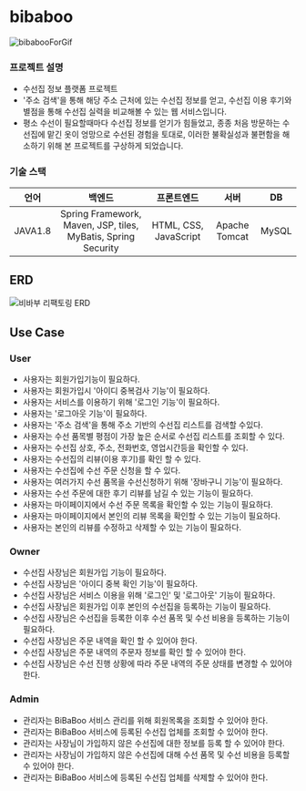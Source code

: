 # bibaboo

![bibabooForGif](https://github.com/le-espiritu/BBS_Project/assets/88477839/bc7b7791-7a4e-4a0e-b655-917f79ce66e2)



### 프로젝트 설명

+ 수선집 정보 플랫폼 프로젝트
+ '주소 검색'을 통해 해당 주소 근처에 있는 수선집 정보를 얻고, 수선집 이용 후기와 별점을 통해 수선집 실력을 비교해볼 수 있는 웹 서비스입니다.
+ 평소 수선이 필요할때마다 수선집 정보를 얻기가 힘들었고, 종종 처음 방문하는 수선집에 맡긴 옷이 엉망으로 수선된 경험을 토대로, 이러한 불확실성과 불편함을 해소하기 위해 본 프로젝트를 구상하게 되었습니다.



### 기술 스택

|  언어   |                            백엔드                            |      프론트엔드       |     서버      |  DB   |
| :-----: | :----------------------------------------------------------: | :-------------------: | :-----------: | :---: |
| JAVA1.8 | Spring Framework, Maven, JSP, tiles, MyBatis, Spring Security | HTML, CSS, JavaScript | Apache Tomcat | MySQL |



## ERD

![비바부 리팩토링 ERD](https://github.com/le-espiritu/TIL/assets/88477839/99ec4a27-623c-4a88-9040-2c8470c0f936)



## Use Case

### User

+ 사용자는 회원가입기능이 필요하다.
+ 사용자는 회원가입시 '아이디 중복검사 기능'이 필요하다.
+ 사용자는 서비스를 이용하기 위해 '로그인 기능'이 필요하다.
+ 사용자는 '로그아웃 기능'이 필요하다.
+ 사용자는 '주소 검색'을 통해 주소 기반의 수선집 리스트를 검색할 수있다.
+ 사용자는 수선 품목별 평점이 가장 높은 순서로 수선집 리스트를 조회할 수 있다.
+ 사용자는 수선집 상호, 주소, 전화번호, 영업시간등을 확인할 수 있다.
+ 사용자는 수선집의 리뷰(이용 후기)를 확인 할 수 있다.
+ 사용자는 수선집에 수선 주문 신청을 할 수 있다.
+ 사용자는 여러가지 수선 품목을 수선신청하기 위해 '장바구니 기능'이 필요하다.
+ 사용자는 수선 주문에 대한 후기 리뷰를 남길 수 있는 기능이 필요하다.
+ 사용자는 마이페이지에서 수선 주문 목록을 확인할 수 있는 기능이 필요하다.
+ 사용자는 마이페이지에서 본인의 리뷰 목록을 확인할 수 있는 기능이 필요하다.
+ 사용자는 본인의 리뷰를 수정하고 삭제할 수 있는 기능이 필요하다. 



### Owner

+ 수선집 사장님은 회원가입 기능이 필요하다.
+ 수선집 사장님은 '아이디 중복 확인 기능'이 필요하다.
+ 수선집 사장님은 서비스 이용을 위해 '로그인' 및 '로그아웃' 기능이 필요하다.
+ 수선집 사장님은 회원가입 이후 본인의 수선집을 등록하는 기능이 필요하다.
+ 수선집 사장님은 수선집을 등록한 이후 수선 품목 및 수선 비용을 등록하는 기능이 필요하다.
+ 수선집 사장님은 주문 내역을 확인 할 수 있어야 한다.
+ 수선집 사장님은 주문 내역의 주문자 정보를 확인 할 수 있어야 한다.
+ 수선집 사장님은 수선 진행 상황에 따라 주문 내역의 주문 상태를 변경할 수 있어야 한다.



### Admin

+ 관리자는 BiBaBoo 서비스 관리를 위해 회원목록을 조회할 수 있어야 한다.
+ 관리자는 BiBaBoo 서비스에 등록된 수선집 업체를 조회할 수 있어야 한다.
+ 관리자는 사장님이 가입하지 않은 수선집에 대한 정보를 등록 할 수 있어야 한다.
+ 관리자는 사장님이 가입하지 않은 수선집에 대해 수선 품목 및 수선 비용을 등록할 수 있어야 한다.
+ 관리자는 BiBaBoo 서비스에 등록된 수선집 업체를 삭제할 수 있어야 한다.
